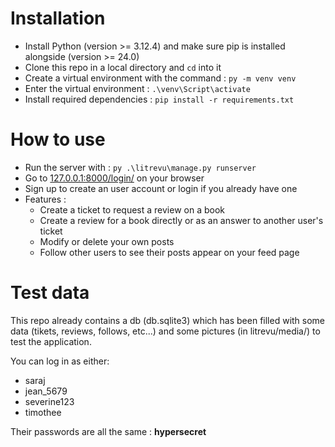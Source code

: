 # Installation

* Install Python (version >= 3.12.4) and make sure pip is installed alongside (version >= 24.0)
* Clone this repo in a local directory and `cd` into it
* Create a virtual environment with the command : `py -m venv venv`
* Enter the virtual environment : `.\venv\Script\activate`
* Install required dependencies : `pip install -r requirements.txt`

# How to use

* Run the server with : `py .\litrevu\manage.py runserver`
* Go to [127.0.0.1:8000/login/](http://127.0.0.1:8000/login/) on your browser
* Sign up to create an user account or login if you already have one
* Features :
    - Create a ticket to request a review on a book
    - Create a review for a book directly or as an answer to another user's ticket
    - Modify or delete your own posts
    - Follow other users to see their posts appear on your feed page

# Test data

This repo already contains a db (db.sqlite3) which has been filled with some data (tikets, reviews, follows, etc...) and some pictures (in litrevu/media/) to test the application.

You can log in as either:
- saraj
- jean_5679
- severine123
- timothee

Their passwords are all the same : **hypersecret**